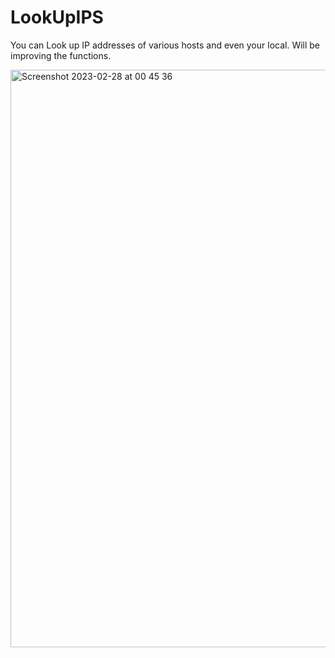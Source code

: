 # LookUpIPS

You can Look up IP addresses of various hosts and even your local.  Will be improving the functions.

<img width="924" alt="Screenshot 2023-02-28 at 00 45 36" src="https://user-images.githubusercontent.com/57866950/221723037-f8647898-21a1-478a-8350-8e373a13345a.png">




